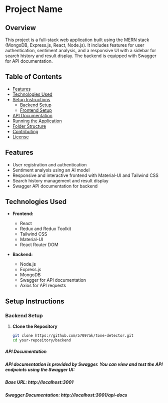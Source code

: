 # Project Name

## Overview

This project is a full-stack web application built using the MERN stack (MongoDB, Express.js, React, Node.js). It includes features for user authentication, sentiment analysis, and a responsive UI with a sidebar for search history and result display. The backend is equipped with Swagger for API documentation.

## Table of Contents

- [Features](#features)
- [Technologies Used](#technologies-used)
- [Setup Instructions](#setup-instructions)
  - [Backend Setup](#backend-setup)
  - [Frontend Setup](#frontend-setup)
- [API Documentation](#api-documentation)
- [Running the Application](#running-the-application)
- [Folder Structure](#folder-structure)
- [Contributing](#contributing)
- [License](#license)

## Features

- User registration and authentication
- Sentiment analysis using an AI model
- Responsive and interactive frontend with Material-UI and Tailwind CSS
- Search history management and result display
- Swagger API documentation for backend

## Technologies Used

- **Frontend:**
  - React
  - Redux and Redux Toolkit
  - Tailwind CSS
  - Material-UI
  - React Router DOM

- **Backend:**
  - Node.js
  - Express.js
  - MongoDB
  - Swagger for API documentation
  - Axios for API requests

## Setup Instructions

### Backend Setup

1. **Clone the Repository**

   ```bash
   git clone https://github.com/57097ak/tone-detector.git
   cd your-repository/backend

##### API Documentation
  ##### API documentation is provided by Swagger. You can view and test the API endpoints using the Swagger UI:

##### Base URL: http://localhost:3001
   ##### Swagger Documentation: http://localhost:3001/api-docs
